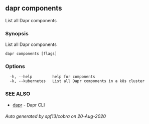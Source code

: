 ## dapr components

List all Dapr components

### Synopsis

List all Dapr components

```
dapr components [flags]
```

### Options

```
  -h, --help         help for components
  -k, --kubernetes   List all Dapr components in a k8s cluster
```

### SEE ALSO

* [dapr](dapr.md)	 - Dapr CLI

###### Auto generated by spf13/cobra on 20-Aug-2020
